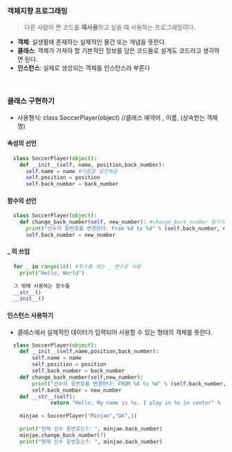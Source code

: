 ### 객체지향 프로그래밍
> 다른 사람이 짠 코드를 **재사용**하고 싶을 때 사용하는 프로그래밍이다.   
- **객체**: 실생활에 존재하는 실제적인 물건 또는 개념을 뜻한다.  
- **클래스**: 객체가 가져야 할 기본적인 정보를 담은 코드들로 설계도 코드라고 생각하면 된다.  
- **인스턴스**: 실제로 생성되는 객체를 인스턴스라 부른다  
<br>

### 클래스 구현하기
- 사용형식: class SoccerPlayer(object) //클래스 예약어 , 이름, (상속받는 객체명)  

#### 속성의 선언
```python
  class SoccerPlayer(object):
    def __init__(self, name, position,back_number):
      self.name = name #이름을 설정해줌
      self.position = position
      self.back_number = back_number
```

#### 함수의 선언
```python
  class SoccerPlayer(object):
    def change_back_number(self, new_number): #change_back_number 함수의 정의를 해놓음
      print("선수의 등번호를 변경한다: From %d to %d" % (self.back_number, new_number))
      self.back_number = new_number
```

#### _ 의 쓰임
```python
  for _ in range(10): #횟수를 세는 _ 변수로 사용
    print("Hello, World")
    
  그 밖에 사용하는 함수들
  __str__()
  __init__()
```

#### 인스턴스 사용하기
- 클래스에서 실제적인 데이터가 입력되어 사용할 수 있는 형태의 객체를 뜻한다.  
```python
  class SoccerPlayer(object):
    def __init__(self,name,position,back_number):
        self.name = name
        self.position = position
        self.back_number = back_number
    def change_back_number(self,new_number):
        print("선수의 등번호를 변경한다: FROM %d to %d" % (self.back_number,new_number))
        self.back_number = new_number
    def __str__(self):
              return "Hello, My name is %s. I play in %s in center" % (self.name,self.position)
              
    minjae = SoccerPlayer("Minjae","GK",1)
    
    print("현재 선수 등번호는?: ", minjae.back_number)
    minjae.change_back_number(7)
    print("현재 선수 등번호는?: ", minjae.back_number)
```
